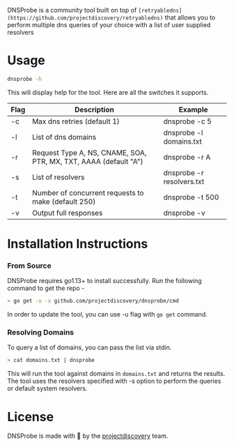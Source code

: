 DNSProbe is a community tool built on top of `[retryabledns](https://github.com/projectdiscovery/retryabledns)` that allows you to perform multiple dns queries of your choice with a list of user supplied resolvers

# Usage

```bash
dnsprobe -h
```
This will display help for the tool. Here are all the switches it supports.

| Flag           | Description                                                        | Example                   |
|----------------|--------------------------------------------------------------------|---------------------------|
| -c             | Max dns retries (default 1)                                        | dnsprobe -c 5             |
| -l             | List of dns domains                                                | dnsprobe -l domains.txt   |
| -r             | Request Type A, NS, CNAME, SOA, PTR, MX, TXT, AAAA (default "A")   | dnsprobe -r A             |
| -s             | List of resolvers                                                  | dnsprobe -r resolvers.txt |
| -t             | Number of concurrent requests to make (default 250)                | dnsprobe -t 500           |
| -v             | Output full responses                                              | dnsprobe -v               |

# Installation Instructions
### From Source

DNSProbe requires go1.13+ to install successfully. Run the following command to get the repo - 

```bash
> go get -u -v github.com/projectdiscovery/dnsprobe/cmd
```

In order to update the tool, you can use -u flag with `go get` command.

### Resolving Domains

To query a list of domains, you can pass the list via stdin.

```bash
> cat domains.txt | dnsprobe
```

This will run the tool against domains in `domains.txt` and returns the results. The tool uses the resolvers specified with -s option to perform the queries or default system resolvers.

# License

DNSProbe is made with 🖤 by the [projectdiscovery](https://projectdiscovery.io) team.
